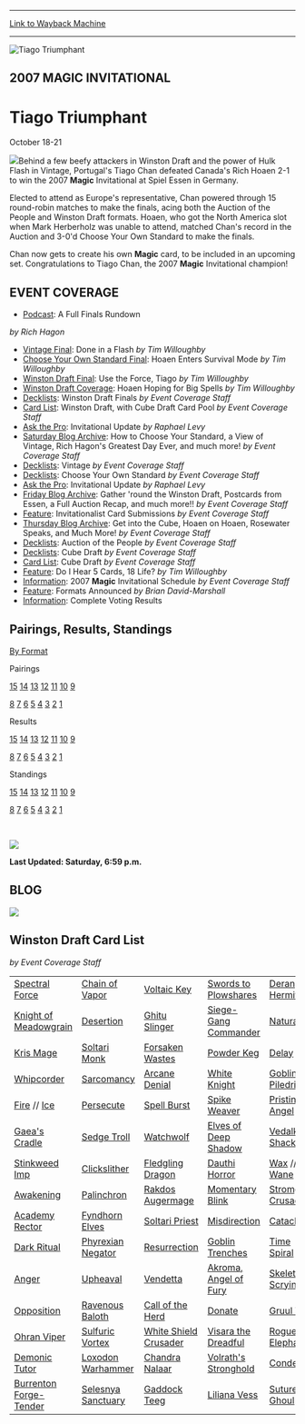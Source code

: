 
---
[Link to Wayback Machine](https://web.archive.org/web/20160228033127/http://magic.wizards.com/en/events/coverage/mtginv07)

[_metadata_:description]:- "Behind a few beefy attackers in Winston Draft and the power of Hulk Flash in Vintage, Portugal's Tiago Chan defeated Canada's Rich Hoaen 2-1 to win the 2007 Magic Invitational at Spiel Essen in Germany."
[_metadata_:generator]:- "Drupal 7 (http://drupal.org)"
[_metadata_:node]:- "580776"
[_metadata_:source]:- "div-block-system-main"
[_metadata_:title]:- "Tiago Triumphant"
[_metadata_:wayback_capture_timestamp]:- "2016-02-28 03:31:27"
[_metadata_:wayback_raw_url]:- "https://web.archive.org/web/20160228033127id_/http://magic.wizards.com/en/events/coverage/mtginv07"
[_metadata_:wayback_url]:- "http://magic.wizards.com/en/events/coverage/mtginv07"
---







![Tiago Triumphant](https://media.magic.wizards.com/images/banner/large_1_4.jpg)





2007 MAGIC INVITATIONAL
-----------------------


Tiago Triumphant
================




October 18-21












![](https://media.magic.wizards.com/image_legacy_migration/magic/images/tournamentcenter/2007/mi07/trophy_chan.jpg)Behind a few beefy attackers in Winston Draft and the power of Hulk Flash in Vintage, Portugal's Tiago Chan defeated Canada's Rich Hoaen 2-1 to win the 2007 **Magic** Invitational at Spiel Essen in Germany.


Elected to attend as Europe's representative, Chan powered through 15 round-robin matches to make the finals, acing both the Auction of the People and Winston Draft formats. Hoaen, who got the North America slot when Mark Herberholz was unable to attend, matched Chan's record in the Auction and 3-0'd Choose Your Own Standard to make the finals.


Chan now gets to create his own **Magic** card, to be included in an upcoming set. Congratulations to Tiago Chan, the 2007 **Magic** Invitational champion!



EVENT COVERAGE
--------------



* [Podcast](#7): A Full Finals Rundown

 *by Rich Hagon*
* [Vintage Final](#6): Done in a Flash
 *by Tim Willoughby*
* [Choose Your Own Standard Final](#5): Hoaen Enters Survival Mode
 *by Tim Willoughby*
* [Winston Draft Final](#4): Use the Force, Tiago
 *by Tim Willoughby*
* [Winston Draft Coverage](#3): Hoaen Hoping for Big Spells
 *by Tim Willoughby*
* [Decklists](#2): Winston Draft Finals
 *by Event Coverage Staff*
* [Card List](#1): Winston Draft, with Cube Draft Card Pool
 *by Event Coverage Staff*
* [Ask the Pro](http://archive.wizards.com/Magic/Magazine/Article.aspx?x=mtgcom/askthepro/1007#auction): Invitational Update
 *by Raphael Levy*
* [Saturday Blog Archive](/en/articles/archive/event-coverage/2007-magic-invitational-blog-2007-10-21): How to Choose Your Standard, a View of Vintage, Rich Hagon's Greatest Day Ever, and much more!
 *by Event Coverage Staff*
* [Decklists](/en/articles/archive/event-coverage/vintage-decklists-2007-10-20): Vintage
 *by Event Coverage Staff*
* [Decklists](/en/articles/archive/event-coverage/choose-your-own-standard-decklists-2007-10-20): Choose Your Own Standard
 *by Event Coverage Staff*
* [Ask the Pro](http://archive.wizards.com/Magic/Magazine/Article.aspx?x=mtgcom/askthepro/1007#invitational): Invitational Update
 *by Raphael Levy*
* [Friday Blog Archive](/en/articles/archive/event-coverage/2007-magic-invitational-blog-2007-10-20): Gather 'round the Winston Draft, Postcards from Essen, a Full Auction Recap, and much more!!
 *by Event Coverage Staff*
* [Feature](/en/articles/archive/event-coverage/card-submissions-2007-10-19): Invitationalist Card Submissions
 *by Event Coverage Staff*
* [Thursday Blog Archive](/en/articles/archive/event-coverage/2007-magic-invitational-blog-2007-10-19): Get into the Cube, Hoaen on Hoaen, Rosewater Speaks, and Much More!
 *by Event Coverage Staff*
* [Decklists](/en/articles/archive/event-coverage/auction-people-decklists-2007-10-18): Auction of the People
 *by Event Coverage Staff*
* [Decklists](/en/articles/archive/event-coverage/cube-draft-decklists-2007-10-19): Cube Draft
 *by Event Coverage Staff*
* [Card List](/en/articles/archive/event-coverage/cube-draft-card-list-2007-10-18): Cube Draft
 *by Event Coverage Staff*
* [Feature](/en/articles/archive/event-coverage/do-i-hear-5-cards-18-life-2007-10-18): Do I Hear 5 Cards, 18 Life?
 *by Tim Willoughby*
* [Information](/en/articles/archive/event-coverage/2007-magic-invitational-schedule-2007-10-18): 2007 **Magic** Invitational Schedule
 *by Event Coverage Staff*
* [Feature](http://archive.wizards.com/Magic/Magazine/Article.aspx?x=mtgcom/daily/bd297): Formats Announced
 *by Brian David-Marshall*
* [Information](/en/node/580771): Complete Voting Results

Pairings, Results, Standings
----------------------------




[By Format](/en/articles/archive/event-coverage/2007-invitational-standings-format-2007-10-21)




Pairings


[15](http://archive.wizards.com/Magic/Magazine/Events.aspx?x=mtgevent/mi07/pair15) [14](http://archive.wizards.com/Magic/Magazine/Events.aspx?x=mtgevent/mi07/pair14) [13](http://archive.wizards.com/Magic/Magazine/Events.aspx?x=mtgevent/mi07/pair13) [12](http://archive.wizards.com/Magic/Magazine/Events.aspx?x=mtgevent/mi07/pair12) [11](http://archive.wizards.com/Magic/Magazine/Events.aspx?x=mtgevent/mi07/pair11) [10](http://archive.wizards.com/Magic/Magazine/Events.aspx?x=mtgevent/mi07/pair10) [9](http://archive.wizards.com/Magic/Magazine/Events.aspx?x=mtgevent/mi07/pair9)


[8](http://archive.wizards.com/Magic/Magazine/Events.aspx?x=mtgevent/mi07/pair8) [7](http://archive.wizards.com/Magic/Magazine/Events.aspx?x=mtgevent/mi07/pair7) [6](http://archive.wizards.com/Magic/Magazine/Events.aspx?x=mtgevent/mi07/pair6) [5](http://archive.wizards.com/Magic/Magazine/Events.aspx?x=mtgevent/mi07/pair5) [4](http://archive.wizards.com/Magic/Magazine/Events.aspx?x=mtgevent/mi07/pair4) [3](http://archive.wizards.com/Magic/Magazine/Events.aspx?x=mtgevent/mi07/pair3) [2](http://archive.wizards.com/Magic/Magazine/Events.aspx?x=mtgevent/mi07/pair2) [1](http://archive.wizards.com/Magic/Magazine/Events.aspx?x=mtgevent/mi07/pair1)




Results


[15](http://archive.wizards.com/Magic/Magazine/Events.aspx?x=mtgevent/mi07/res15) [14](http://archive.wizards.com/Magic/Magazine/Events.aspx?x=mtgevent/mi07/res14) [13](http://archive.wizards.com/Magic/Magazine/Events.aspx?x=mtgevent/mi07/res13) [12](http://archive.wizards.com/Magic/Magazine/Events.aspx?x=mtgevent/mi07/res12) [11](http://archive.wizards.com/Magic/Magazine/Events.aspx?x=mtgevent/mi07/res11) [10](http://archive.wizards.com/Magic/Magazine/Events.aspx?x=mtgevent/mi07/res10) [9](http://archive.wizards.com/Magic/Magazine/Events.aspx?x=mtgevent/mi07/res9)


[8](http://archive.wizards.com/Magic/Magazine/Events.aspx?x=mtgevent/mi07/res8) [7](http://archive.wizards.com/Magic/Magazine/Events.aspx?x=mtgevent/mi07/res7) [6](http://archive.wizards.com/Magic/Magazine/Events.aspx?x=mtgevent/mi07/res6) [5](http://archive.wizards.com/Magic/Magazine/Events.aspx?x=mtgevent/mi07/res5) [4](http://archive.wizards.com/Magic/Magazine/Events.aspx?x=mtgevent/mi07/res4) [3](http://archive.wizards.com/Magic/Magazine/Events.aspx?x=mtgevent/mi07/res3) [2](http://archive.wizards.com/Magic/Magazine/Events.aspx?x=mtgevent/mi07/res2) [1](http://archive.wizards.com/Magic/Magazine/Events.aspx?x=mtgevent/mi07/res1)




Standings


[15](http://archive.wizards.com/Magic/Magazine/Events.aspx?x=mtgevent/mi07/stand15) [14](http://archive.wizards.com/Magic/Magazine/Events.aspx?x=mtgevent/mi07/stand14) [13](http://archive.wizards.com/Magic/Magazine/Events.aspx?x=mtgevent/mi07/stand13) [12](http://archive.wizards.com/Magic/Magazine/Events.aspx?x=mtgevent/mi07/stand12) [11](http://archive.wizards.com/Magic/Magazine/Events.aspx?x=mtgevent/mi07/stand11) [10](http://archive.wizards.com/Magic/Magazine/Events.aspx?x=mtgevent/mi07/stand10) [9](http://archive.wizards.com/Magic/Magazine/Events.aspx?x=mtgevent/mi07/stand9)


[8](http://archive.wizards.com/Magic/Magazine/Events.aspx?x=mtgevent/mi07/stand8) [7](http://archive.wizards.com/Magic/Magazine/Events.aspx?x=mtgevent/mi07/stand7) [6](http://archive.wizards.com/Magic/Magazine/Events.aspx?x=mtgevent/mi07/stand6) [5](http://archive.wizards.com/Magic/Magazine/Events.aspx?x=mtgevent/mi07/stand5) [4](http://archive.wizards.com/Magic/Magazine/Events.aspx?x=mtgevent/mi07/stand4) [3](http://archive.wizards.com/Magic/Magazine/Events.aspx?x=mtgevent/mi07/stand3) [2](http://archive.wizards.com/Magic/Magazine/Events.aspx?x=mtgevent/mi07/stand2) [1](http://archive.wizards.com/Magic/Magazine/Events.aspx?x=mtgevent/mi07/stand1)




 

[![](https://media.magic.wizards.com/image_legacy_migration/magic/images/tournamentcenter/2007/geneva_journal.jpg)](/en/articles/archive/event-coverage/professors-field-journal-2007-magic-invitational-2007-10-18)


**Last Updated: Saturday, 6:59 p.m.**


BLOG
----


![](https://media.magic.wizards.com/image_legacy_migration/magic/images/tournamentcenter/2007/mi07/banner_sat1.jpg)




Winston Draft Card List
-----------------------


*by Event Coverage Staff*



|  |  |  |  |  |  |
| --- | --- | --- | --- | --- | --- |
| [Spectral Force](http://gatherer.wizards.com/Pages/Card/Details.aspx?name=Spectral+Force) | [Chain of Vapor](http://gatherer.wizards.com/Pages/Card/Details.aspx?name=Chain+of+Vapor) | [Voltaic Key](http://gatherer.wizards.com/Pages/Card/Details.aspx?name=Voltaic+Key) | [Swords to Plowshares](http://gatherer.wizards.com/Pages/Card/Details.aspx?name=Swords+to+Plowshares) | [Deranged Hermit](http://gatherer.wizards.com/Pages/Card/Details.aspx?name=Deranged+Hermit) | [River Boa](http://gatherer.wizards.com/Pages/Card/Details.aspx?name=River+Boa) |
| [Knight of Meadowgrain](http://gatherer.wizards.com/Pages/Card/Details.aspx?name=Knight+of+Meadowgrain) | [Desertion](http://gatherer.wizards.com/Pages/Card/Details.aspx?name=Desertion) | [Ghitu Slinger](http://gatherer.wizards.com/Pages/Card/Details.aspx?name=Ghitu+Slinger) | [Siege-Gang Commander](http://gatherer.wizards.com/Pages/Card/Details.aspx?name=Siege-Gang+Commander) | [Naturalize](http://gatherer.wizards.com/Pages/Card/Details.aspx?name=Naturalize) | [Calciderm](http://gatherer.wizards.com/Pages/Card/Details.aspx?name=Calciderm) |
| [Kris Mage](http://gatherer.wizards.com/Pages/Card/Details.aspx?name=Kris+Mage) | [Soltari Monk](http://gatherer.wizards.com/Pages/Card/Details.aspx?name=Soltari+Monk) | [Forsaken Wastes](http://gatherer.wizards.com/Pages/Card/Details.aspx?name=Forsaken+Wastes) | [Powder Keg](http://gatherer.wizards.com/Pages/Card/Details.aspx?name=Powder+Keg) | [Delay](http://gatherer.wizards.com/Pages/Card/Details.aspx?name=Delay) | [Spiketail Hatchling](http://gatherer.wizards.com/Pages/Card/Details.aspx?name=Spiketail+Hatchling) |
| [Whipcorder](http://gatherer.wizards.com/Pages/Card/Details.aspx?name=Whipcorder) | [Sarcomancy](http://gatherer.wizards.com/Pages/Card/Details.aspx?name=Sarcomancy) | [Arcane Denial](http://gatherer.wizards.com/Pages/Card/Details.aspx?name=Arcane+Denial) | [White Knight](http://gatherer.wizards.com/Pages/Card/Details.aspx?name=White+Knight) | [Goblin Piledriver](http://gatherer.wizards.com/Pages/Card/Details.aspx?name=Goblin+Piledriver) | [Nezumi Graverobber](http://gatherer.wizards.com/Pages/Card/Details.aspx?name=Nezumi+Graverobber) |
| [Fire](http://gatherer.wizards.com/Pages/Card/Details.aspx?name=Fire+)  // [Ice](http://gatherer.wizards.com/Pages/Card/Details.aspx?name=Ice) | [Persecute](http://gatherer.wizards.com/Pages/Card/Details.aspx?name=Persecute) | [Spell Burst](http://gatherer.wizards.com/Pages/Card/Details.aspx?name=Spell+Burst) | [Spike Weaver](http://gatherer.wizards.com/Pages/Card/Details.aspx?name=Spike+Weaver) | [Pristine Angel](http://gatherer.wizards.com/Pages/Card/Details.aspx?name=Pristine+Angel) | [Smokestack](http://gatherer.wizards.com/Pages/Card/Details.aspx?name=Smokestack) |
| [Gaea's Cradle](http://gatherer.wizards.com/Pages/Card/Details.aspx?name=Gaea%27s+Cradle) | [Sedge Troll](http://gatherer.wizards.com/Pages/Card/Details.aspx?name=Sedge+Troll) | [Watchwolf](http://gatherer.wizards.com/Pages/Card/Details.aspx?name=Watchwolf) | [Elves of Deep Shadow](http://gatherer.wizards.com/Pages/Card/Details.aspx?name=Elves+of+Deep+Shadow) | [Vedalken Shackles](http://gatherer.wizards.com/Pages/Card/Details.aspx?name=Vedalken+Shackles) | [Krosan Grip](http://gatherer.wizards.com/Pages/Card/Details.aspx?name=Krosan+Grip) |
| [Stinkweed Imp](http://gatherer.wizards.com/Pages/Card/Details.aspx?name=Stinkweed+Imp) | [Clickslither](http://gatherer.wizards.com/Pages/Card/Details.aspx?name=Clickslither) | [Fledgling Dragon](http://gatherer.wizards.com/Pages/Card/Details.aspx?name=Fledgling+Dragon) | [Dauthi Horror](http://gatherer.wizards.com/Pages/Card/Details.aspx?name=Dauthi+Horror) | [Wax](http://gatherer.wizards.com/Pages/Card/Details.aspx?name=Wax) // [Wane](http://gatherer.wizards.com/Pages/Card/Details.aspx?name=Wane) | [Tradewind Rider](http://gatherer.wizards.com/Pages/Card/Details.aspx?name=Tradewind+Rider) |
| [Awakening](http://gatherer.wizards.com/Pages/Card/Details.aspx?name=Awakening) | [Palinchron](http://gatherer.wizards.com/Pages/Card/Details.aspx?name=Palinchron) | [Rakdos Augermage](http://gatherer.wizards.com/Pages/Card/Details.aspx?name=Rakdos+Augermage) | [Momentary Blink](http://gatherer.wizards.com/Pages/Card/Details.aspx?name=Momentary+Blink) | [Stromgald Crusader](http://gatherer.wizards.com/Pages/Card/Details.aspx?name=Stromgald+Crusader) | [City of Brass](http://gatherer.wizards.com/Pages/Card/Details.aspx?name=City+of+Brass) |
| [Academy Rector](http://gatherer.wizards.com/Pages/Card/Details.aspx?name=Academy+Rector) | [Fyndhorn Elves](http://gatherer.wizards.com/Pages/Card/Details.aspx?name=Fyndhorn+Elves) | [Soltari Priest](http://gatherer.wizards.com/Pages/Card/Details.aspx?name=Soltari+Priest) | [Misdirection](http://gatherer.wizards.com/Pages/Card/Details.aspx?name=Misdirection) | [Cataclysm](http://gatherer.wizards.com/Pages/Card/Details.aspx?name=Cataclysm) | [Altar of Dementia](http://gatherer.wizards.com/Pages/Card/Details.aspx?name=Altar+of+Dementia) |
| [Dark Ritual](http://gatherer.wizards.com/Pages/Card/Details.aspx?name=Dark+Ritual) | [Phyrexian Negator](http://gatherer.wizards.com/Pages/Card/Details.aspx?name=Phyrexian+Negator) | [Resurrection](http://gatherer.wizards.com/Pages/Card/Details.aspx?name=Resurrection) | [Goblin Trenches](http://gatherer.wizards.com/Pages/Card/Details.aspx?name=Goblin+Trenches) | [Time Spiral](http://gatherer.wizards.com/Pages/Card/Details.aspx?name=Time+Spiral) | [Blood Knight](http://gatherer.wizards.com/Pages/Card/Details.aspx?name=Blood+Knight) |
| [Anger](http://gatherer.wizards.com/Pages/Card/Details.aspx?name=Anger) | [Upheaval](http://gatherer.wizards.com/Pages/Card/Details.aspx?name=Upheaval) | [Vendetta](http://gatherer.wizards.com/Pages/Card/Details.aspx?name=Vendetta) | [Akroma, Angel of Fury](http://gatherer.wizards.com/Pages/Card/Details.aspx?name=Akroma%2C+Angel+of+Fury) | [Skeletal Scrying](http://gatherer.wizards.com/Pages/Card/Details.aspx?name=Skeletal+Scrying) | [Triskelion](http://gatherer.wizards.com/Pages/Card/Details.aspx?name=Triskelion) |
| [Opposition](http://gatherer.wizards.com/Pages/Card/Details.aspx?name=Opposition) | [Ravenous Baloth](http://gatherer.wizards.com/Pages/Card/Details.aspx?name=Ravenous+Baloth) | [Call of the Herd](http://gatherer.wizards.com/Pages/Card/Details.aspx?name=Call+of+the+Herd) | [Donate](http://gatherer.wizards.com/Pages/Card/Details.aspx?name=Donate) | [Gruul Turf](http://gatherer.wizards.com/Pages/Card/Details.aspx?name=Gruul+Turf) | [Ghazban Ogre](http://gatherer.wizards.com/Pages/Card/Details.aspx?name=Ghazban+Ogre) |
| [Ohran Viper](http://gatherer.wizards.com/Pages/Card/Details.aspx?name=Ohran+Viper) | [Sulfuric Vortex](http://gatherer.wizards.com/Pages/Card/Details.aspx?name=Sulfuric+Vortex) | [White Shield Crusader](http://gatherer.wizards.com/Pages/Card/Details.aspx?name=White+Shield+Crusader) | [Visara the Dreadful](http://gatherer.wizards.com/Pages/Card/Details.aspx?name=Visara+the+Dreadful) | [Rogue Elephant](http://gatherer.wizards.com/Pages/Card/Details.aspx?name=Rogue+Elephant) | [Metalworker](http://gatherer.wizards.com/Pages/Card/Details.aspx?name=Metalworker) |
| [Demonic Tutor](http://gatherer.wizards.com/Pages/Card/Details.aspx?name=Demonic+Tutor) | [Loxodon Warhammer](http://gatherer.wizards.com/Pages/Card/Details.aspx?name=Loxodon+Warhammer) | [Chandra Nalaar](http://gatherer.wizards.com/Pages/Card/Details.aspx?name=Chandra+Nalaar) | [Volrath's Stronghold](http://gatherer.wizards.com/Pages/Card/Details.aspx?name=Volrath%27s+Stronghold) | [Condemn](http://gatherer.wizards.com/Pages/Card/Details.aspx?name=Condemn) | [Kavu Titan](http://gatherer.wizards.com/Pages/Card/Details.aspx?name=Kavu+Titan) |
| [Burrenton Forge-Tender](http://gatherer.wizards.com/Pages/Card/Details.aspx?name=Burrenton+Forge-Tender) | [Selesnya Sanctuary](http://gatherer.wizards.com/Pages/Card/Details.aspx?name=Selesnya+Sanctuary) | [Gaddock Teeg](http://gatherer.wizards.com/Pages/Card/Details.aspx?name=Gaddock+Teeg) | [Liliana Vess](http://gatherer.wizards.com/Pages/Card/Details.aspx?name=Liliana+Vess) | [Sutured Ghoul](http://gatherer.wizards.com/Pages/Card/Details.aspx?name=Sutured+Ghoul) | [Waterspout Djinn](http://gatherer.wizards.com/Pages/Card/Details.aspx?name=Waterspout+Djinn) |

  



 


